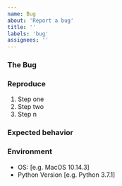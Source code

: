 ```yaml
---
name: Bug
about: 'Report a bug'
title: ''
labels: 'bug'
assignees: ''
---
```


### The Bug

<!--- A clear and concise description of what the bug is. -->

### Reproduce

<!--- Description of steps to reproduce the bug: -->

1. Step one
1. Step two
1. Step n

### Expected behavior

<!--- A clear and concise description of what you expected to happen. -->

### Environment

 - OS: [e.g. MacOS 10.14.3]
 - Python Version [e.g. Python 3.7.1]
